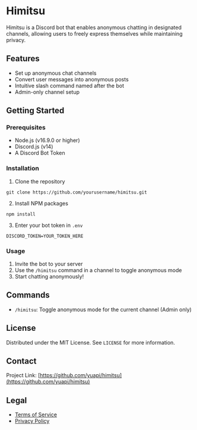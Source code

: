 # Himitsu

Himitsu is a Discord bot that enables anonymous chatting in designated channels, allowing users to freely express themselves while maintaining privacy.

## Features

- Set up anonymous chat channels
- Convert user messages into anonymous posts
- Intuitive slash command named after the bot
- Admin-only channel setup

## Getting Started

### Prerequisites

- Node.js (v16.9.0 or higher)
- Discord.js (v14)
- A Discord Bot Token

### Installation

1. Clone the repository
```
git clone https://github.com/yourusername/himitsu.git
```

2. Install NPM packages
```
npm install
```

3. Enter your bot token in `.env`
```
DISCORD_TOKEN=YOUR_TOKEN_HERE
```

### Usage

1. Invite the bot to your server
2. Use the `/himitsu` command in a channel to toggle anonymous mode
3. Start chatting anonymously!

## Commands

- `/himitsu`: Toggle anonymous mode for the current channel (Admin only)

## License

Distributed under the MIT License. See `LICENSE` for more information.

## Contact

Project Link: [https://github.com/yuapi/himitsu](https://github.com/yuapi/himitsu)

## Legal

- [Terms of Service](TERMS_OF_SERVICE.md)
- [Privacy Policy](PRIVACY_POLICY.md)
